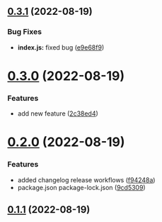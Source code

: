 ## [0.3.1](https://github.com/kenryu42/automate-release-note/compare/v0.3.0...v0.3.1) (2022-08-19)


### Bug Fixes

* **index.js:** fixed bug ([e9e68f9](https://github.com/kenryu42/automate-release-note/commit/e9e68f9b5dd40e49475cde97dfc953c55a6434d1))



# [0.3.0](https://github.com/kenryu42/automate-release-note/compare/v0.2.0...v0.3.0) (2022-08-19)


### Features

* add new feature ([2c38ed4](https://github.com/kenryu42/automate-release-note/commit/2c38ed47d3d948af308954385df9e5ac11ebf993))



# [0.2.0](https://github.com/kenryu42/automate-release-note/compare/v0.1.1...v0.2.0) (2022-08-19)


### Features

* added changelog release workflows ([f94248a](https://github.com/kenryu42/automate-release-note/commit/f94248a12b3933eda0407c6bbbc62a85dc9598a2))
* package.json package-lock.json ([9cd5309](https://github.com/kenryu42/automate-release-note/commit/9cd5309071c2de1dc53ada4ffb702dca3e6c2489))



## [0.1.1](https://github.com/kenryu42/automate-release-note/compare/v0.1.0...v0.1.1) (2022-08-19)



